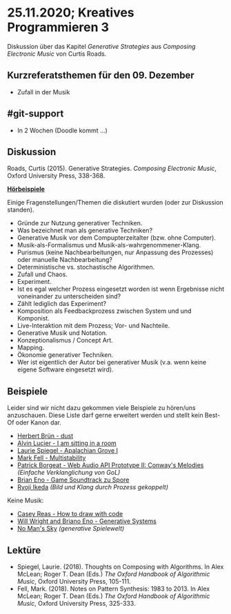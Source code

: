 # 25.11.2020; Kreatives Programmieren 3

Diskussion über das Kapitel *Generative Strategies* aus *Composing Electronic Music* von Curtis Roads.

## Kurzreferatsthemen für den 09. Dezember

* Zufall in der Musik

## #git-support

* In 2 Wochen (Doodle kommt ...)

## Diskussion

Roads, Curtis (2015). Generative Strategies. *Composing Electronic Music*, Oxford University Press, 338-368.

**[Hörbeispiele](https://global.oup.com/us/companion.websites/9780195373240/ch11/)**

Einige Fragenstellungen/Themen die diskutiert wurden (oder zur Diskussion standen).

* Gründe zur Nutzung generativer Techniken.
* Was bezeichnet man als generative Techniken?
* Generative Musik vor dem Compupterzeitalter (bzw. ohne Computer).
* Musik-als-Formalismus und Musik-als-wahrgenommener-Klang.
* Purismus (keine Nachbearbeitungen, nur Anpassung des Prozesses) oder manuelle Nachbearbeitung?
* Deterministische vs. stochastische Algorithmen.
* Zufall und Chaos.
* Experiment.
* Ist es egal welcher Prozess eingesetzt worden ist wenn Ergebnisse nicht voneinander zu unterscheiden sind?
* Zählt lediglich das Experiment?
* Komposition als Feedbackprozess zwischen System und und Komponist.
* Live-Interaktion mit dem Prozess; Vor- und Nachteile.
* Generative Musik und Notation.
* Konzeptionalismus / Concept Art.
* Mapping.
* Ökonomie generativer Techniken.
* Wer ist eigentlich der Autor bei generativer Musik (v.a. wenn keine eigene Software eingesetzt wird).


## Beispiele

Leider sind wir nicht dazu gekommen viele Beispiele zu hören/uns anzuschauen. Diese Liste darf gerne erweitert werden und stellt kein Best-Of oder Kanon dar.

* [Herbert Brün - dust](https://www.youtube.com/watch?v=4JZRBZF2scI)
* [Alvin Lucier - I am sitting in a room](https://www.youtube.com/watch?v=fAxHlLK3Oyk)
* [Laurie Spiegel - Apalachian Grove I](https://www.youtube.com/watch?v=TFaUAAj0ubg)
* [Mark Fell - Multistability](https://www.youtube.com/watch?v=PHIGHpWKcw0)
* [Patrick Borgeat - Web Audio API Prototype II: Conway's Melodies](http://www.cappel-nord.de/webaudio/conways-melodies/) *(Einfache Verklanglichung von GoL)*
* [Brian Eno - Game Soundtrack zu Spore](https://www.youtube.com/watch?v=Wk9At6aeLjQ)
* [Ryoji Ikeda](https://www.youtube.com/watch?v=tr4T3DPwTsQ) *(Bild und Klang durch Prozess gekoppelt)*

Keine Musik:

* [Casey Reas - How to draw with code](https://www.youtube.com/watch?v=_8DMEHxOLQE)
* [Will Wright and Briano Eno - Generative Systems](https://www.youtube.com/watch?v=UqzVSvqXJYg)
* [No Man's Sky](https://www.nomanssky.com) *(generative Spielewelt)*

## Lektüre

* Spiegel, Laurie. (2018). Thoughts on Composing with Algorithms. In Alex McLean; Roger T. Dean (Eds.) *The Oxford Handbook of Algorithmic Music*, Oxford University Press, 105-111.
* Fell, Mark. (2018). Notes on Pattern Synthesis: 1983 to 2013. In Alex McLean; Roger T. Dean (Eds.) *The Oxford Handbook of Algorithmic Music*, Oxford University Press, 325-333.